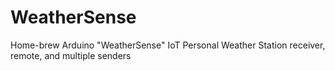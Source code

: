 # WeatherSense
Home-brew Arduino "WeatherSense" IoT Personal Weather Station receiver, remote, and multiple senders
